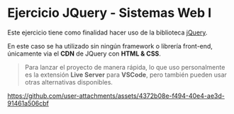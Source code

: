 # Ejercicio JQuery - Sistemas Web I

Este ejercicio tiene como finalidad hacer uso de la biblioteca [jQuery](https://jquery.com/).

En este caso se ha utilizado sin ningún framework o librería front-end, únicamente via el **CDN** de JQuery con **HTML & CSS**.

> Para lanzar el proyecto de manera rápida, lo que uso personalmente es la extensión **Live Server** para **VSCode**, pero también pueden usar otras alternativas disponibles.

https://github.com/user-attachments/assets/4372b08e-f494-40e4-ae3d-91461a506cbf
